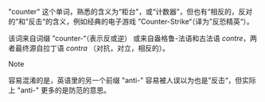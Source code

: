"counter" 这个单词，熟悉的含义为“柜台”，或“计数器”，但也有“相反的，反对的”和”反击“的含义，例如经典的电子游戏 ”Counter-Strike“（译为”反恐精英“）。

该词来自词缀 ”counter-“（表示反或逆） 或来自盎格鲁-法语和古法语 *contre*，两者最终源自拉丁语 *contra* （对抗，对立，相反的）。

> [!Note]
> 容易混淆的是，英语里的另一个前缀 "anti-" 容易被人误以为也是”反击“，但实际上 "anti-" 更多的是防范的意思。

